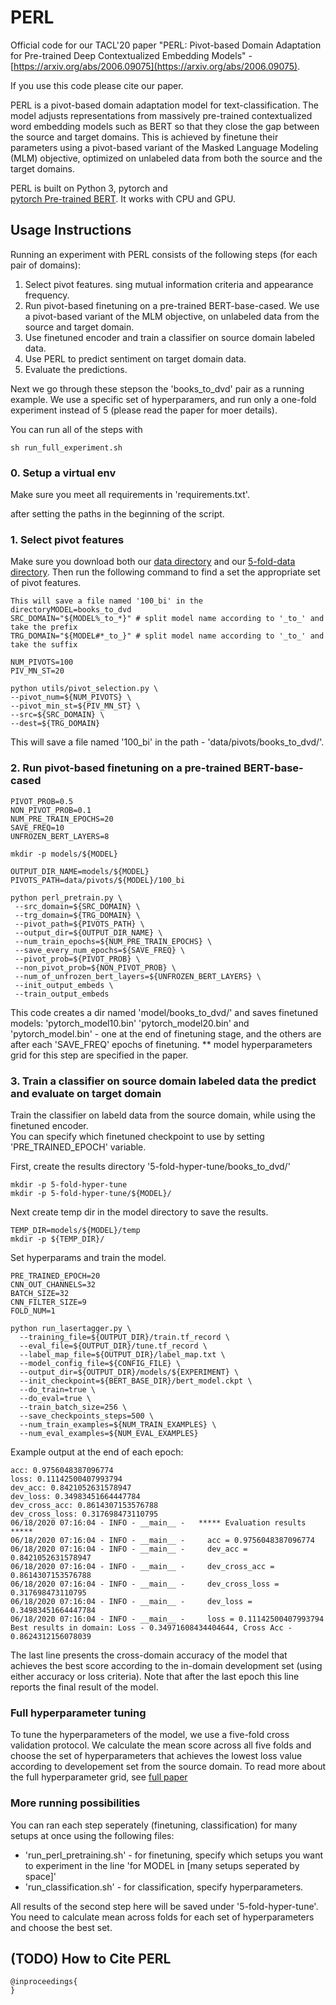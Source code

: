 # PERL
Official code for our TACL'20 paper "PERL: Pivot-based Domain Adaptation for Pre-trained Deep Contextualized Embedding Models" - [https://arxiv.org/abs/2006.09075](https://arxiv.org/abs/2006.09075). 


If you use this code please cite our paper.
 
PERL is a pivot-based domain adaptation model for text-classification. 
The model adjusts representations from massively pre-trained contextualized 
word embedding models such as BERT so that they close the gap between the 
source and target domains. This is achieved by finetune their parameters 
using a pivot-based variant of the Masked Language Modeling (MLM) objective, 
optimized on unlabeled data from both the source and the target domains.


PERL is built on Python 3, pytorch and  
[pytorch Pre-trained BERT](https://github.com/huggingface/pytorch-pretrained-BERT). 
It works with CPU and GPU.

## Usage Instructions

Running an experiment with PERL consists of the following steps (for each pair of domains):

1. Select pivot features. sing mutual information criteria and appearance frequency.
2. Run pivot-based finetuning on a pre-trained BERT-base-cased. We use a pivot-based variant of the MLM objective, on unlabeled data from the source and target domain.
3. Use finetuned encoder and train a classifier on source domain labeled data.
4. Use PERL to predict sentiment on target domain data.
5. Evaluate the predictions.

Next we go through these stepson the 'books_to_dvd' pair as a
running example. We use a specific set of hyperparamers, and run only a one-fold experiment instead of 5 (please read the paper for moer details). 

You can run all of the steps with

```
sh run_full_experiment.sh
```
### 0. Setup a virtual env
Make sure you meet all requirements in 'requirements.txt'.


after setting the paths in the beginning of the script.

### 1. Select pivot features

Make sure you download both our [data directory](https://github.com/eyalbd2/PERL/tree/master/data)
and our [5-fold-data directory](https://github.com/eyalbd2/PERL/tree/master/5-fold_data). Then run the following command to find a set the appropriate set of pivot features.

```
This will save a file named '100_bi' in the directoryMODEL=books_to_dvd
SRC_DOMAIN="${MODEL%_to_*}" # split model name according to '_to_' and take the prefix
TRG_DOMAIN="${MODEL#*_to_}" # split model name according to '_to_' and take the suffix

NUM_PIVOTS=100
PIV_MN_ST=20

python utils/pivot_selection.py \
--pivot_num=${NUM_PIVOTS} \
--pivot_min_st=${PIV_MN_ST} \
--src=${SRC_DOMAIN} \
--dest=${TRG_DOMAIN}
```

This will save a file named '100_bi' in the path - 'data/pivots/books_to_dvd/'.

### 2. Run pivot-based finetuning on a pre-trained BERT-base-cased

```
PIVOT_PROB=0.5
NON_PIVOT_PROB=0.1
NUM_PRE_TRAIN_EPOCHS=20
SAVE_FREQ=10
UNFROZEN_BERT_LAYERS=8

mkdir -p models/${MODEL}

OUTPUT_DIR_NAME=models/${MODEL}
PIVOTS_PATH=data/pivots/${MODEL}/100_bi

python perl_pretrain.py \
 --src_domain=${SRC_DOMAIN} \
 --trg_domain=${TRG_DOMAIN} \
 --pivot_path=${PIVOTS_PATH} \
 --output_dir=${OUTPUT_DIR_NAME} \
 --num_train_epochs=${NUM_PRE_TRAIN_EPOCHS} \
 --save_every_num_epochs=${SAVE_FREQ} \
 --pivot_prob=${PIVOT_PROB} \
 --non_pivot_prob=${NON_PIVOT_PROB} \
 --num_of_unfrozen_bert_layers=${UNFROZEN_BERT_LAYERS} \
 --init_output_embeds \
 --train_output_embeds
```
This code creates a dir named 'model/books_to_dvd/' and saves finetuned models: 'pytorch_model10.bin' 'pytorch_model20.bin' and 'pytorch_model.bin' - one at the end of finetuning stage, and the others are after each 'SAVE_FREQ' epochs of finetuning. 
** model hyperparameters grid for this step are specified in the paper.

### 3. Train a classifier on source domain labeled data the predict and evaluate on target domain

Train the classifier on labeld data from the source domain, while using the finetuned encoder.  
You can specify which finetuned checkpoint to use by setting 'PRE_TRAINED_EPOCH' variable.

First, create the results directory '5-fold-hyper-tune/books_to_dvd/'
```
mkdir -p 5-fold-hyper-tune
mkdir -p 5-fold-hyper-tune/${MODEL}/
```
Next create temp dir in the model directory to save the results. 
```
TEMP_DIR=models/${MODEL}/temp
mkdir -p ${TEMP_DIR}/
```
Set hyperparams and train the model.
```
PRE_TRAINED_EPOCH=20
CNN_OUT_CHANNELS=32
BATCH_SIZE=32
CNN_FILTER_SIZE=9
FOLD_NUM=1

python run_lasertagger.py \
  --training_file=${OUTPUT_DIR}/train.tf_record \
  --eval_file=${OUTPUT_DIR}/tune.tf_record \
  --label_map_file=${OUTPUT_DIR}/label_map.txt \
  --model_config_file=${CONFIG_FILE} \
  --output_dir=${OUTPUT_DIR}/models/${EXPERIMENT} \
  --init_checkpoint=${BERT_BASE_DIR}/bert_model.ckpt \
  --do_train=true \
  --do_eval=true \
  --train_batch_size=256 \
  --save_checkpoints_steps=500 \
  --num_train_examples=${NUM_TRAIN_EXAMPLES} \
  --num_eval_examples=${NUM_EVAL_EXAMPLES}
```

Example output at the end of each epoch:
```
acc: 0.9756048387096774
loss: 0.11142500407993794
dev_acc: 0.8421052631578947
dev_loss: 0.34983451664447784
dev_cross_acc: 0.8614307153576788
dev_cross_loss: 0.317698473110795
06/18/2020 07:16:04 - INFO - __main__ -   ***** Evaluation results *****
06/18/2020 07:16:04 - INFO - __main__ -     acc = 0.9756048387096774
06/18/2020 07:16:04 - INFO - __main__ -     dev_acc = 0.8421052631578947
06/18/2020 07:16:04 - INFO - __main__ -     dev_cross_acc = 0.8614307153576788
06/18/2020 07:16:04 - INFO - __main__ -     dev_cross_loss = 0.317698473110795
06/18/2020 07:16:04 - INFO - __main__ -     dev_loss = 0.34983451664447784
06/18/2020 07:16:04 - INFO - __main__ -     loss = 0.11142500407993794
Best results in domain: Loss - 0.34971608434404644, Cross Acc - 0.8624312156078039
```
The last line presents the cross-domain accuracy of the model that achieves the best score according to the in-domain development set (using either accuracy or loss criteria). Note that after the last epoch this line reports the final result of the model.

### Full hyperparameter tuning
To tune the hyperparameters of the model, we use a five-fold cross validation protocol. We calculate the mean score across all five folds and choose the set of hyperparameters that achieves the lowest loss value according to developement set from the source domain.
To read more about the full hyperparameter grid, see [full paper](https://arxiv.org/abs/2006.09075)

### More running possibilities
You can ran each step seperately (finetuning, classification) for many setups at once using the following files:
- 'run_perl_pretraining.sh' - for finetuning, specify which setups you want to experiment in the line 'for MODEL in [many setups seperated by space]' 
- 'run_classification.sh' - for classification, specify hyperparameters.

All results of the second step here will be saved under '5-fold-hyper-tune'. You need to calculate mean across folds for each set of hyperparameters and choose the best set.

## (TODO) How to Cite PERL

```
@inproceedings{
}
```
